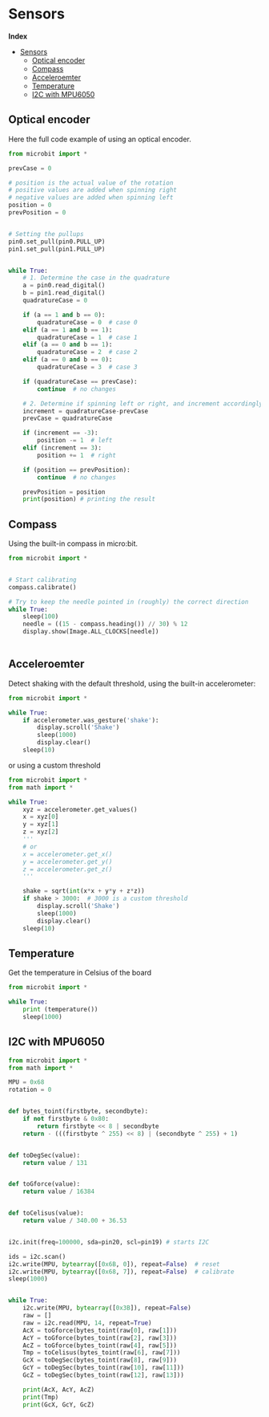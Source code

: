 # Sensors

**Index**
- [Sensors](#sensors)
  - [Optical encoder](#optical-encoder)
  - [Compass](#compass)
  - [Acceleroemter](#acceleroemter)
  - [Temperature](#temperature)
  - [I2C with MPU6050](#i2c-with-mpu6050)

## Optical encoder

Here the full code example of using an optical encoder.

```python
from microbit import *

prevCase = 0

# position is the actual value of the rotation
# positive values are added when spinning right
# negative values are added when spinning left
position = 0
prevPosition = 0


# Setting the pullups
pin0.set_pull(pin0.PULL_UP)
pin1.set_pull(pin1.PULL_UP)


while True:
    # 1. Determine the case in the quadrature
    a = pin0.read_digital()
    b = pin1.read_digital()
    quadratureCase = 0

    if (a == 1 and b == 0):
        quadratureCase = 0  # case 0
    elif (a == 1 and b == 1):
        quadratureCase = 1  # case 1
    elif (a == 0 and b == 1):
        quadratureCase = 2  # case 2
    elif (a == 0 and b == 0):
        quadratureCase = 3  # case 3

    if (quadratureCase == prevCase):
        continue  # no changes

    # 2. Determine if spinning left or right, and increment accordingly position
    increment = quadratureCase-prevCase
    prevCase = quadratureCase

    if (increment == -3):
        position -= 1  # left
    elif (increment == 3):
        position += 1  # right

    if (position == prevPosition):
        continue  # no changes

    prevPosition = position
    print(position) # printing the result
```

## Compass

Using the built-in compass in micro:bit.

```python
from microbit import *


# Start calibrating
compass.calibrate()

# Try to keep the needle pointed in (roughly) the correct direction
while True:
    sleep(100)
    needle = ((15 - compass.heading()) // 30) % 12
    display.show(Image.ALL_CLOCKS[needle])
    
```


## Acceleroemter

Detect shaking with the default threshold, using the built-in accelerometer:

```python
from microbit import *

while True:
    if accelerometer.was_gesture('shake'):
        display.scroll('Shake')
        sleep(1000)
        display.clear()
    sleep(10)
```

or using a custom threshold

```python
from microbit import *
from math import *

while True:
    xyz = accelerometer.get_values()
    x = xyz[0]
    y = xyz[1]
    z = xyz[2]
    '''
    # or
    x = accelerometer.get_x()
    y = accelerometer.get_y()
    z = accelerometer.get_z()
    '''

    shake = sqrt(int(x*x + y*y + z*z))
    if shake > 3000:  # 3000 is a custom threshold
        display.scroll('Shake')
        sleep(1000)
        display.clear()
    sleep(10)
```

## Temperature

Get the temperature in Celsius of the board

```python
from microbit import *

while True:
    print (temperature())
    sleep(1000)
```


## I2C with MPU6050

```python
from microbit import *
from math import *

MPU = 0x68
rotation = 0


def bytes_toint(firstbyte, secondbyte):
    if not firstbyte & 0x80:
        return firstbyte << 8 | secondbyte
    return - (((firstbyte ^ 255) << 8) | (secondbyte ^ 255) + 1)


def toDegSec(value):
    return value / 131


def toGforce(value):
    return value / 16384


def toCelisus(value):
    return value / 340.00 + 36.53


i2c.init(freq=100000, sda=pin20, scl=pin19) # starts I2C

ids = i2c.scan()
i2c.write(MPU, bytearray([0x6B, 0]), repeat=False)  # reset
i2c.write(MPU, bytearray([0x68, 7]), repeat=False)  # calibrate
sleep(1000)


while True:
    i2c.write(MPU, bytearray([0x3B]), repeat=False)
    raw = []
    raw = i2c.read(MPU, 14, repeat=True)
    AcX = toGforce(bytes_toint(raw[0], raw[1]))
    AcY = toGforce(bytes_toint(raw[2], raw[3]))
    AcZ = toGforce(bytes_toint(raw[4], raw[5]))
    Tmp = toCelisus(bytes_toint(raw[6], raw[7]))
    GcX = toDegSec(bytes_toint(raw[8], raw[9]))
    GcY = toDegSec(bytes_toint(raw[10], raw[11]))
    GcZ = toDegSec(bytes_toint(raw[12], raw[13]))

    print(AcX, AcY, AcZ)
    print(Tmp)
    print(GcX, GcY, GcZ)
```